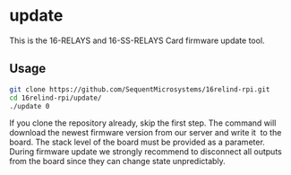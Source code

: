 # update

This is the 16-RELAYS and 16-SS-RELAYS  Card firmware update tool.

## Usage

```bash
git clone https://github.com/SequentMicrosystems/16relind-rpi.git
cd 16relind-rpi/update/
./update 0
```

If you clone the repository already, skip the first step. 
The command will download the newest firmware version from our server and write it  to the board.
The stack level of the board must be provided as a parameter. 
During firmware update we strongly recommend to disconnect all outputs from the board since they can change state unpredictably.
